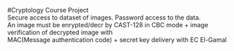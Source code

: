 #Cryptology Course Project  
Secure access to dataset of images. Password access to the data.  
An image must be enrypted/decr by CAST-128 in CBC mode + image verification of decrypted image with  
MAC(Message authentication code) + secret key delivery with EC El-Gamal